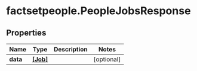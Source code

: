# factsetpeople.PeopleJobsResponse

## Properties

Name | Type | Description | Notes
------------ | ------------- | ------------- | -------------
**data** | [**[Job]**](Job.md) |  | [optional] 


